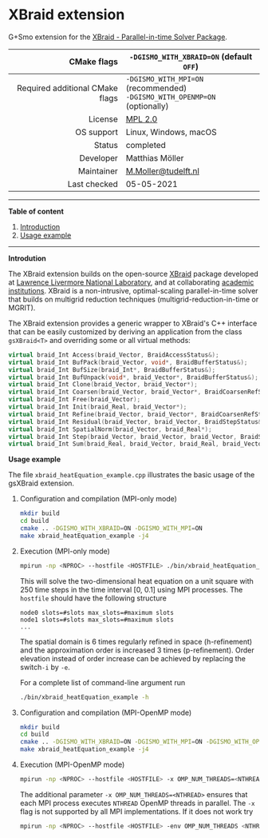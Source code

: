 # XBraid extension

G+Smo extension for the [XBraid - Parallel-in-time Solver Package](https://github.com/XBraid/xbraid).

|CMake flags|```-DGISMO_WITH_XBRAID=ON``` (default ```OFF```)|
|--:|---|
|Required additional CMake flags|```-DGISMO_WITH_MPI=ON``` (recommended)<br>```-DGISMO_WITH_OPENMP=ON``` (optionally)|
|License|[MPL 2.0](https://www.mozilla.org/en-US/MPL/2.0/)|
|OS support|Linux, Windows, macOS|
|Status|completed|
|Developer|Matthias Möller|
|Maintainer|M.Moller@tudelft.nl|
|Last checked|05-05-2021|

***
__Table of content__
1. [Introduction](#introduction)
2. [Usage example](#usage_example)
***

__Introdution__

The XBraid extension builds on the open-source
[XBraid](https://github.com/XBraid/xbraid) package developed at [
Lawrence Livermore National
Laboratory](https://computation.llnl.gov/projects/parallel-time-integration-multigrid/),
and at collaborating [academic
institutions](https://github.com/XBraid/xbraid/wiki/Team). XBraid is a
non-intrusive, optimal-scaling parallel-in-time solver that builds on
multigrid reduction techniques (multigrid-reduction-in-time or MGRIT).

The XBraid extension provides a generic wrapper to XBraid's C++
interface that can be easily customized by deriving an application
from the class `gsXBraid<T>` and overriding some or all virtual methods:

```cpp
virtual braid_Int Access(braid_Vector, BraidAccessStatus&);
virtual braid_Int BufPack(braid_Vector, void*, BraidBufferStatus&);
virtual braid_Int BufSize(braid_Int*, BraidBufferStatus&);
virtual braid_Int BufUnpack(void*, braid_Vector*, BraidBufferStatus&);
virtual braid_Int Clone(braid_Vector, braid_Vector*);
virtual braid_Int Coarsen(braid_Vector, braid_Vector*, BraidCoarsenRefStatus&);
virtual braid_Int Free(braid_Vector);
virtual braid_Int Init(braid_Real, braid_Vector*);
virtual braid_Int Refine(braid_Vector, braid_Vector*, BraidCoarsenRefStatus&);
virtual braid_Int Residual(braid_Vector, braid_Vector, BraidStepStatus&);
virtual braid_Int SpatialNorm(braid_Vector, braid_Real*);
virtual braid_Int Step(braid_Vector, braid_Vector, braid_Vector, BraidStepStatus&);
virtual braid_Int Sum(braid_Real, braid_Vector, braid_Real, braid_Vector);
```

__Usage example__

The file ```xbraid_heatEquation_example.cpp``` illustrates the basic usage of the gsXBraid extension.

1.  Configuration and compilation (MPI-only mode)

    ```bash
    mkdir build
    cd build
    cmake .. -DGISMO_WITH_XBRAID=ON -DGISMO_WITH_MPI=ON
    make xbraid_heatEquation_example -j4
    ```
    
2.  Execution (MPI-only mode)

    ```bash
    mpirun -np <NPROC> --hostfile <HOSTFILE> ./bin/xbraid_heatEquation_example -n 250 -r 6 -i 3
    ```

    This will solve the two-dimensional heat equation on a unit square
    with 250 time steps in the time interval [0, 0.1] using <NPROC>
    MPI processes. The `hostfile` should have the following structure
    
    ```text
    node0 slots=#slots max_slots=#maximum slots
    node1 slots=#slots max_slots=#maximum slots
    ...
    ```
    
    The spatial domain is 6 times regularly refined in space (h-refinement) 
    and the approximation order is increased 3 times (p-refinement). 
    Order elevation instead of order increase can be achieved by replacing 
    the switch`-i` by `-e`.

    For a complete list of command-line argument run
    ```bash
    ./bin/xbraid_heatEquation_example -h
    ```
    
3.  Configuration and compilation (MPI-OpenMP mode)

    ```bash
    mkdir build
    cd build
    cmake .. -DGISMO_WITH_XBRAID=ON -DGISMO_WITH_MPI=ON -DGISMO_WITH_OPENMP=ON
    make xbraid_heatEquation_example -j4
    ```
    
4.  Execution (MPI-OpenMP mode)

    ```bash
    mpirun -np <NPROC> --hostfile <HOSTFILE> -x OMP_NUM_THREADS=<NTHREAD> ./bin/xbraid_heatEquation_example -n 250 -r 6 -i 3
    ```

    The additional parameter `-x OMP_NUM_THREADS=<NTHREAD>` ensures that
    each MPI process executes `NTHREAD` OpenMP threads in parallel. The `-x` 
    flag is not supported by all MPI implementations. If it does not work
    try
    
    ```bash
    mpirun -np <NPROC> --hostfile <HOSTFILE> -env OMP_NUM_THREADS <NTHREAD> ./bin/xbraid_heatEquation_example -n 250 -r 6 -i 3
    ```
